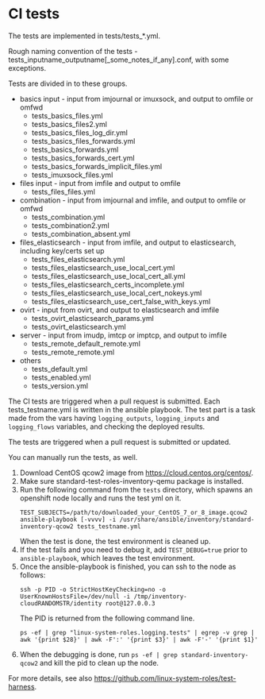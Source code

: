 CI tests
========
The tests are implemented in tests/tests_*.yml.

Rough naming convention of the tests - tests_inputname_outputname[_some_notes_if_any].conf, with some exceptions.

Tests are divided in to these groups.
- basics input - input from imjournal or imuxsock, and output to omfile or omfwd
  - tests_basics_files.yml
  - tests_basics_files2.yml
  - tests_basics_files_log_dir.yml
  - tests_basics_files_forwards.yml
  - tests_basics_forwards.yml
  - tests_basics_forwards_cert.yml
  - tests_basics_forwards_implicit_files.yml
  - tests_imuxsock_files.yml
- files input - input from imfile and output to omfile
  - tests_files_files.yml
- combination - input from imjournal and imfile, and output to omfile or omfwd 
  - tests_combination.yml
  - tests_combination2.yml
  - tests_combination_absent.yml
- files_elasticsearch - input from imfile, and output to elasticsearch, including key/certs set up
  - tests_files_elasticsearch.yml
  - tests_files_elasticsearch_use_local_cert.yml
  - tests_files_elasticsearch_use_local_cert_all.yml
  - tests_files_elasticsearch_certs_incomplete.yml
  - tests_files_elasticsearch_use_local_cert_nokeys.yml
  - tests_files_elasticsearch_use_cert_false_with_keys.yml
- ovirt - input from ovirt, and output to elasticsearch and imfile
  - tests_ovirt_elasticsearch_params.yml
  - tests_ovirt_elasticsearch.yml
- server - input from imudp, imtcp or imptcp, and output to imfile
  - tests_remote_default_remote.yml
  - tests_remote_remote.yml
- others
  - tests_default.yml
  - tests_enabled.yml
  - tests_version.yml

The CI tests are triggered when a pull request is submitted. Each tests_testname.yml is written in the ansible playbook. The test part is a task made from the vars having `logging_outputs`, `logging_inputs` and `logging_flows` variables, and checking the deployed results.

The tests are triggered when a pull request is submitted or updated.

You can manually run the tests, as well.
1. Download CentOS qcow2 image from https://cloud.centos.org/centos/.
2. Make sure standard-test-roles-inventory-qemu package is installed.
3. Run the following command from the `tests` directory, which spawns an openshift node locally and runs the test yml on it.
   ```
   TEST_SUBJECTS=/path/to/downloaded_your_CentOS_7_or_8_image.qcow2 ansible-playbook [-vvvv] -i /usr/share/ansible/inventory/standard-inventory-qcow2 tests_testname.yml
   ```
   When the test is done, the test environment is cleaned up.
4. If the test fails and you need to debug it, add `TEST_DEBUG=true` prior to `ansible-playbook`, which leaves the test environment.
5. Once the ansible-playbook is finished, you can ssh to the node as follows:
   ```
   ssh -p PID -o StrictHostKeyChecking=no -o UserKnownHostsFile=/dev/null -i /tmp/inventory-cloudRANDOMSTR/identity root@127.0.0.3
   ```
   The PID is returned from the following command line.
   ```
   ps -ef | grep "linux-system-roles.logging.tests" | egrep -v grep | awk '{print $28}' | awk -F':' '{print $3}' | awk -F'-' '{print $1}'
   ```
5. When the debugging is done, run `ps -ef | grep standard-inventory-qcow2` and kill the pid to clean up the node.

For more details, see also https://github.com/linux-system-roles/test-harness.
